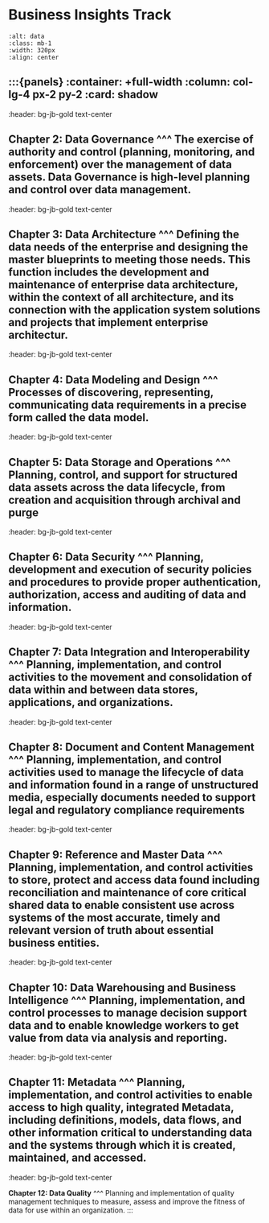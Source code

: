 # Business Insights Track

```{image} datamanagement.png
:alt: data
:class: mb-1
:width: 320px
:align: center
```

:::{panels}
:container: +full-width
:column: col-lg-4 px-2 py-2
:card: shadow
---
:header: bg-jb-gold text-center

**Chapter 2: Data Governance**
^^^
The exercise of authority and control (planning, monitoring, and enforcement) over the management of data assets. Data Governance is high-level planning and control over data management.
---
:header: bg-jb-gold text-center

**Chapter 3: Data Architecture**
^^^
Defining the data needs of the enterprise and designing the master blueprints to meeting those needs. This function includes the development and maintenance of enterprise data architecture, within the context of all architecture, and its connection with the application system solutions and projects that implement enterprise architectur.
---
:header: bg-jb-gold text-center

**Chapter 4: Data Modeling and Design**
^^^
Processes of discovering, representing, communicating data requirements in a precise form called the data model.
---
:header: bg-jb-gold text-center

**Chapter 5: Data Storage and Operations**
^^^
Planning, control, and support for structured data assets across the data lifecycle, from creation and acquisition through archival and purge 
---
:header: bg-jb-gold text-center

**Chapter 6: Data Security**
^^^
Planning, development and execution of security policies and procedures to provide proper authentication, authorization, access and auditing of data and information.
---
:header: bg-jb-gold text-center

**Chapter 7: Data Integration and Interoperability**
^^^
Planning, implementation, and control activities to the movement and consolidation of data within and between data stores, applications, and organizations.
---
:header: bg-jb-gold text-center

**Chapter 8: Document and Content Management**
^^^
Planning, implementation, and control activities used to manage the lifecycle of data and information found in a range of unstructured media, especially documents needed to support legal and regulatory compliance requirements
---
:header: bg-jb-gold text-center

**Chapter 9: Reference and Master Data**
^^^
Planning, implementation, and control activities to store, protect and access data found including reconciliation and maintenance of core critical shared data to enable consistent use across systems of the most accurate, timely and relevant version of truth about essential business entities.
---
:header: bg-jb-gold text-center

**Chapter 10: Data Warehousing and Business Intelligence**
^^^
Planning, implementation, and control processes to manage decision support data and to enable knowledge workers to get value from data via analysis and reporting.
---
:header: bg-jb-gold text-center

**Chapter 11: Metadata**
^^^
Planning, implementation, and control activities to enable access to high quality, integrated Metadata, including definitions, models, data flows, and other information critical to understanding data and the systems through which it is created, maintained, and accessed.
---
:header: bg-jb-gold text-center

**Chapter 12: Data Quality**
^^^
Planning and implementation of quality management techniques to measure, assess and improve the fitness of data for use within an organization.
:::
